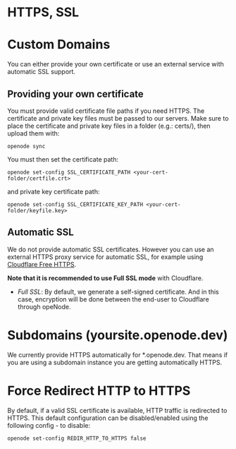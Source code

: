 # HTTPS, SSL

# Custom Domains

You can either provide your own certificate or use an external service with automatic SSL support.

## Providing your own certificate

You must provide valid certificate file paths if you need HTTPS. The certificate and private key files must be passed to our servers. Make sure to place the certificate and private key files in a folder (e.g.: certs/), then upload them with:

    openode sync

You must then set the certificate path:

    openode set-config SSL_CERTIFICATE_PATH <your-cert-folder/certfile.crt>

and private key certificate path:

    openode set-config SSL_CERTIFICATE_KEY_PATH <your-cert-folder/keyfile.key>

## Automatic SSL

We do not provide automatic SSL certificates. However you can use an external HTTPS proxy service for automatic SSL, for example using [Cloudflare Free HTTPS](https://www.cloudflare.com/ssl/).

**Note that it is recommended to use Full SSL mode** with Cloudflare. 

- *Full SSL*: By default, we generate a self-signed certificate. And in this case, encryption will be done between the end-user to Cloudflare through opeNode.

# Subdomains (yoursite.openode.dev)

We currently provide HTTPS automatically for \*.openode.dev. That means if you are using
a subdomain instance you are getting automatically HTTPS.

# Force Redirect HTTP to HTTPS

By default, if a valid SSL certificate is available, HTTP traffic is redirected to HTTPS.
This default configuration can be disabled/enabled using the following config - to disable:

    openode set-config REDIR_HTTP_TO_HTTPS false

